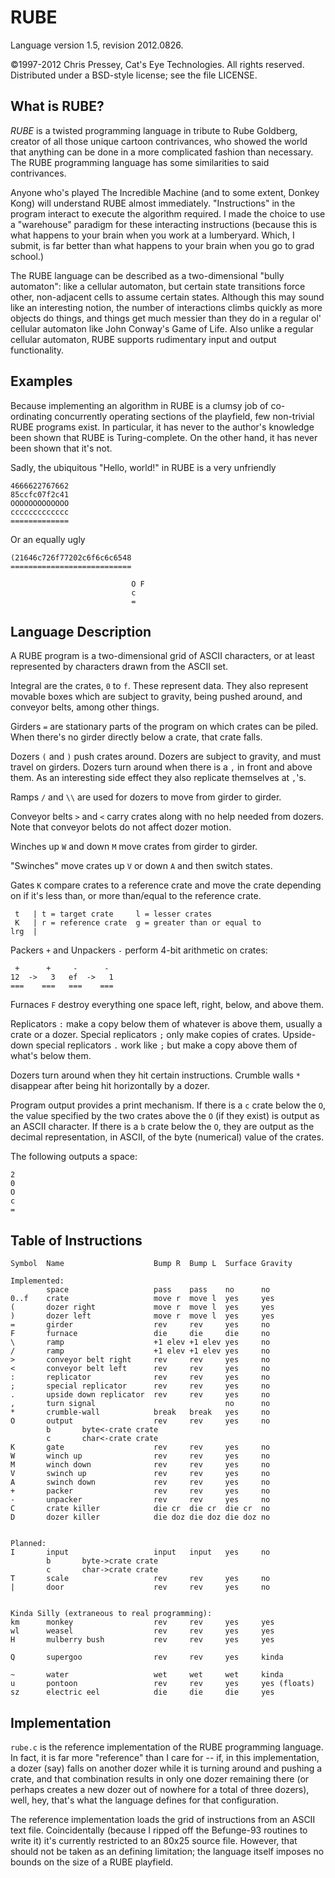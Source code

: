 RUBE
====

Language version 1.5, revision 2012.0826.

©1997-2012 Chris Pressey, Cat's Eye Technologies.  All rights reserved.
Distributed under a BSD-style license; see the file LICENSE.

What is RUBE?
-------------

_RUBE_ is a twisted programming language in tribute to Rube Goldberg,
creator of all those unique cartoon contrivances, who showed the world that
anything can be done in a more complicated fashion than necessary.  The RUBE
programming language has some similarities to said contrivances.

Anyone who's played The Incredible Machine (and to some extent, Donkey Kong)
will understand RUBE almost immediately.  "Instructions" in the program
interact to execute the algorithm required.  I made the choice to use a
"warehouse" paradigm for these interacting instructions (because this is what
happens to your brain when you work at a lumberyard.  Which, I submit, is
far better than what happens to your brain when you go to grad school.)

The RUBE language can be described as a two-dimensional "bully automaton":
like a cellular automaton, but certain state transitions force other,
non-adjacent cells to assume certain states.  Although this may sound like an
interesting notion, the number of interactions climbs quickly as more objects
do things, and things get much messier than they do in a regular ol'
cellular automaton like John Conway's Game of Life.  Also unlike a regular
cellular automaton, RUBE supports rudimentary input and output functionality.

Examples
--------

Because implementing an algorithm in RUBE is a clumsy job
of co-ordinating concurrently operating sections of the playfield, few
non-trivial RUBE programs exist.  In particular, it has never to the
author's knowledge been shown that RUBE is Turing-complete.
On the other hand, it has never been shown that it's not.

Sadly, the ubiquitous "Hello, world!" in RUBE is a very unfriendly

    4666622767662
    85ccfc07f2c41
    OOOOOOOOOOOOO
    ccccccccccccc
    =============

Or an equally ugly

    (21646c726f77202c6f6c6c6548
    ===========================

                               O F
                               c
                               =

Language Description
--------------------

A RUBE program is a two-dimensional grid of ASCII characters, or at least
represented by characters drawn from the ASCII set.

Integral are the crates, `0` to `f`.  These represent data.  They also
represent movable boxes which are subject to gravity, being pushed
around, and conveyor belts, among other things.

Girders `=` are stationary parts of the program on which crates can
be piled.  When there's no girder directly below a crate, that crate
falls.

Dozers `(` and `)` push crates around.  Dozers are subject to gravity,
and must travel on girders.  Dozers turn around when there is a `,` in
front and above them.  As an interesting side effect they also
replicate themselves at `,`'s.

Ramps `/` and `\\` are used for dozers to move from girder to girder.

Conveyor belts `>` and `<` carry crates along with no help needed from
dozers.  Note that conveyor belots do not affect dozer motion.

Winches up `W` and down `M` move crates from girder to girder.

"Swinches" move crates up `V` or down `A` and then switch states.

Gates `K` compare crates to a reference crate and move the crate
depending on if it's less than, or more than/equal to the
reference crate.

     t   | t = target crate     l = lesser crates
     K   | r = reference crate  g = greater than or equal to
    lrg  |

Packers `+` and Unpackers `-` perform 4-bit arithmetic on crates:

     +      +     -      -
    12  ->   3   ef  ->   1
    ===    ===   ===    ===

Furnaces `F` destroy everything one space left, right, below, and
above them.

Replicators `:` make a copy below them of whatever is above them,
usually a crate or a dozer.  Special replicators `;` only make
copies of crates.  Upside-down special replicators `.` work like `;`
but make a copy above them of what's below them.

Dozers turn around when they hit certain instructions.
Crumble walls `*` disappear after being hit horizontally by a dozer.

Program output provides a print mechanism.  If there is a `c` crate
below the `O`, the value specified by the two crates above the `O`
(if they exist) is output as an ASCII character.  If there is a `b`
crate below the `O`, they are output as the decimal representation,
in ASCII, of the byte (numerical) value of the crates.

The following outputs a space:

    2
    0
    O
    c
    =

Table of Instructions
---------------------

    Symbol  Name                    Bump R  Bump L  Surface Gravity

    Implemented:
            space                   pass    pass    no      no
    0..f    crate                   move r  move l  yes     yes
    (       dozer right             move r  move l  yes     yes
    )       dozer left              move r  move l  yes     yes
    =       girder                  rev     rev     yes     no
    F       furnace                 die     die     die     no
    \       ramp                    +1 elev +1 elev yes     no
    /       ramp                    +1 elev +1 elev yes     no
    >       conveyor belt right     rev     rev     yes     no
    <       conveyor belt left      rev     rev     yes     no
    :       replicator              rev     rev     yes     no
    ;       special replicator      rev     rev     yes     no
    .       upside down replicator  rev     rev     yes     no
    ,       turn signal                             no      no
    *       crumble-wall            break   break   yes     no
    O       output                  rev     rev     yes     no
            b       byte<-crate crate
            c       char<-crate crate
    K       gate                    rev     rev     yes     no
    W       winch up                rev     rev     yes     no
    M       winch down              rev     rev     yes     no
    V       swinch up               rev     rev     yes     no
    A       swinch down             rev     rev     yes     no
    +       packer                  rev     rev     yes     no
    -       unpacker                rev     rev     yes     no
    C       crate killer            die cr  die cr  die cr  no
    D       dozer killer            die doz die doz die doz no


    Planned:
    I       input                   input   input   yes     no
            b       byte->crate crate
            c       char->crate crate
    T       scale                   rev     rev     yes     no
    |       door                    rev     rev     yes     no


    Kinda Silly (extraneous to real programming):
    km      monkey                  rev     rev     yes     yes
    wl      weasel                  rev     rev     yes     yes
    H       mulberry bush           rev     rev     yes     yes

    Q       supergoo                rev     rev     yes     kinda

    ~       water                   wet     wet     wet     kinda
    u       pontoon                 rev     rev     yes     yes (floats)
    sz      electric eel            die     die     die     yes

Implementation
--------------

`rube.c` is the reference implementation of the RUBE programming language.
In fact, it is far more "reference" than I care for -- if, in this
implementation, a dozer (say) falls on another dozer while it is turning
around and pushing a crate, and that combination results in only one dozer
remaining there (or perhaps creates a new dozer out of nowhere for a total
of three dozers), well, hey, that's what the language defines for that
configuration.

The reference implementation loads the grid of instructions from an
ASCII text file.  Coincidentally (because I ripped off the Befunge-93
routines to write it) it's currently restricted to an 80x25 source file.
However, that should not be taken as an defining limitation; the language
itself imposes no bounds on the size of a RUBE playfield.
